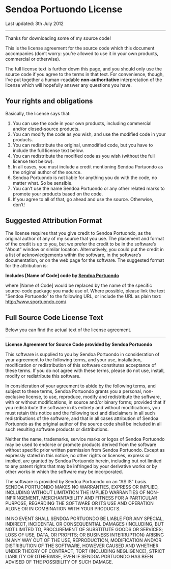 # Sendoa Portuondo License

Last updated: 3th July 2012

* * *

Thanks for downloading some of my source code!

This is the license agreement for the source code which this document accompanies (don’t worry: you’re allowed to use it in your own products, commercial or otherwise).

The full license text is further down this page, and you should only use the source code if you agree to the terms in that text. For convenience, though, I’ve put together a human-readable **non-authoritative** interpretation of the license which will hopefully answer any questions you have.



## Your rights and obligations

Basically, the license says that:

1.	You can use the code in your own products, including commercial and/or closed-source products.
2.	You can modify the code as you wish, and use the modified code in your products.
3.	You can redistribute the original, unmodified code, but you have to include the full license text below.
4.	You can redistribute the modified code as you wish (without the full license text below).
5.	In all cases, you must include a credit mentioning Sendoa Portuondo as the original author of the source.
6.	Sendoa Portuondo is not liable for anything you do with the code, no matter what. So be sensible.
7.	You can’t use the name Sendoa Portuondo or any other related marks to promote your products based on the code.
8.	If you agree to all of that, go ahead and use the source. Otherwise, don’t!



## Suggested Attribution Format

The license requires that you give credit to Sendoa Portuondo, as the original author of any of my source that you use. The placement and format of the credit is up to you, but we prefer the credit to be in the software’s "About" window or similar location. Alternatively, you could put the credit in a list of acknowledgements within the software, in the software’s documentation, or on the web page for the software. The suggested format for the attribution is:

**Includes [Name of Code] code by [Sendoa Portuondo](http://www.sportuondo.com/)**

where [Name of Code] would be replaced by the name of the specific source-code package you made use of. Where possible, please link the text "Sendoa Portuondo" to the following URL, or include the URL as plain text: http://www.sportuondo.com/



## Full Source Code License Text

Below you can find the actual text of the license agreement.

* * *

**License Agreement for Source Code provided by Sendoa Portuondo**

This software is supplied to you by Sendoa Portuondo in consideration of your agreement to the following terms, and your use, installation, modification or redistribution of this software constitutes acceptance of these terms. If you do not agree with these terms, please do not use, install, modify or redistribute this software.

In consideration of your agreement to abide by the following terms, and subject to these terms, Sendoa Portuondo grants you a personal, non-exclusive license, to use, reproduce, modify and redistribute the software, with or without modifications, in source and/or binary forms; provided that if you redistribute the software in its entirety and without modifications, you must retain this notice and the following text and disclaimers in all such redistributions of the software, and that in all cases attribution of Sendoa Portuondo as the original author of the source code shall be included in all such resulting software products or distributions.

Neither the name, trademarks, service marks or logos of Sendoa Portuondo may be used to endorse or promote products derived from the software without specific prior written permission from Sendoa Portuondo. Except as expressly stated in this notice, no other rights or licenses, express or implied, are granted by Sendoa Portuondo herein, including but not limited to any patent rights that may be infringed by your derivative works or by other works in which the software may be incorporated.

The software is provided by Sendoa Portuondo on an "AS IS" basis. SENDOA PORTUONDO MAKES NO WARRANTIES, EXPRESS OR IMPLIED, INCLUDING WITHOUT LIMITATION THE IMPLIED WARRANTIES OF NON-INFRINGEMENT, MERCHANTABILITY AND FITNESS FOR A PARTICULAR PURPOSE, REGARDING THE SOFTWARE OR ITS USE AND OPERATION ALONE OR IN COMBINATION WITH YOUR PRODUCTS.

IN NO EVENT SHALL SENDOA PORTUONDO BE LIABLE FOR ANY SPECIAL, INDIRECT, INCIDENTAL OR CONSEQUENTIAL DAMAGES (INCLUDING, BUT NOT LIMITED TO, PROCUREMENT OF SUBSTITUTE GOODS OR SERVICES; LOSS OF USE, DATA, OR PROFITS; OR BUSINESS INTERRUPTION) ARISING IN ANY WAY OUT OF THE USE, REPRODUCTION, MODIFICATION AND/OR DISTRIBUTION OF THE SOFTWARE, HOWEVER CAUSED AND WHETHER UNDER THEORY OF CONTRACT, TORT (INCLUDING NEGLIGENCE), STRICT LIABILITY OR OTHERWISE, EVEN IF SENDOA PORTUONDO HAS BEEN ADVISED OF THE POSSIBILITY OF SUCH DAMAGE.